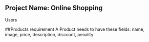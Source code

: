 ## Project Name: Online Shopping 


Users

##Products 
    requirement
    A Product needs to have these fields: name, image, price, description, 
    discount, penality

